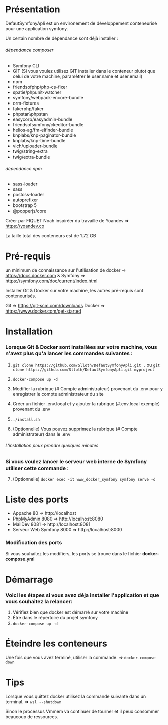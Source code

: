 # Présentation

DefautSymfonyApli est un environement de développement conteneurisé pour une application symfony.

Un certain nombre de dépendance sont déjà installer :

###### dépendance composer
* Symfony CLI
* GIT (Si vous voulez utilisez GIT installer dans le conteneur plutot que celui de votre machine, paramètrer le user.name et user.email)
* npm
* friendsofphp/php-cs-fixer
* spatie/phpunit-watcher
* symfony/webpack-encore-bundle
* orm-fixtures
* fakerphp/faker
* phpstan\phpstan
* easycorp/easyadmin-bundle
* friendsofsymfony/ckeditor-bundle
* helios-ag/fm-elfinder-bundle
* knplabs/knp-paginator-bundle
* knplabs/knp-time-bundle
* vich/uploader-bundle
* twig/string-extra
* twig/extra-bundle
###### dépendance npm
* sass-loader
* sass
* postcss-loader
* autoprefixer
* bootstrap 5
* @popperjs/core

Créer par FIQUET Noah inspiréer du travaille de Yoandev => https://yoandev.co

La taille total des conteneurs est de 1.72 GB

# Pré-requis

un minimum de connaissance sur l'utilisation de docker => https://docs.docker.com & Symfony => https://symfony.com/doc/current/index.html

Installer Git & Docker sur votre machine, les autres pré-requis sont conteneurisés.

Git =>      https://git-scm.com/downloads
Docker =>   https://www.docker.com/get-started


# Installation

### Lorsque Git & Docker sont installées sur votre machine, vous n'avez plus qu'a lancer les commandes suivantes :

1. `git clone https://github.com/Slloth/DefautSymfonyApli.git .` ou `git clone https://github.com/Slloth/DefautSymfonyApli.git myproject`

2. `docker-compose up -d`

3. Modifier la rubrique (# Compte administrateur) provenant du .env pour y enregistrer le compte administrateur du site

4. Créer un fichier .env.local et y ajouter la rubrique (#.env.local exemple) provenant du .env

5. `./install.sh`

6. (Optionnelle) Vous pouvez supprimez la rubrique (# Compte administrateur) dans le .env

###### L'installation peux prendre quelques minutes

### Si vous voulez lancer le serveur web interne de Symfony utiliser cette commande :

7. (Optionnelle) `docker exec -it www_docker_symfony symfony serve -d`

# Liste des ports

* Appache                 80 =>   http://localhost
* PhpMyAdmin              8080 => http://localhost:8080
* MailDev                 8081 => http://localhost:8081
* Serveur Web Symfony     8000 => http://localhost:8000

### Modification des ports

Si vous souhaitez les modifiers, les ports se trouve dans le fichier **docker-compose.yml**

# Démarrage

### Voici les étapes si vous avez déja installer l'application et que vous souhaitez la relancer:

1. Vérifiez bien que docker est démarré sur votre machine
2. Étre dans le répertoire du projet symfony
3. `docker-compose up -d`

# Éteindre les conteneurs

Une fois que vous avez terminé, utiliser la commande. => `docker-compose down`

# Tips

Lorsque vous quittez docker utilisez la commande suivante dans un terminal. => `wsl --shutdown`

Sinon le processus Vmmem va continuer de tourner et il peux consommer beaucoup de ressources.